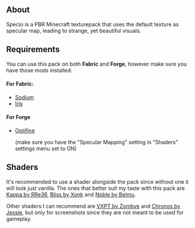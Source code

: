 <h2>About</h2>

Specio is a PBR Minecraft texturepack that uses the default texture as specular map, leading to strange, yet beautiful visuals.

<h2>Requirements</h2>

You can use this pack on both <b>Fabric</b> and <b>Forge</b>, however make sure you have those mods installed:

<h4>For Fabric:</h4>

 <ul>
  <li><a href="https://modrinth.com/mod/sodium">Sodium</a></li>
  <li><a href="https://modrinth.com/mod/iris">Iris</a></li>
 </ul>

<h4>For Forge</h4>
 <ul>
  <li><a href="https://www.optifine.net/home">Optifine</a><br><p>(make sure you have the "Specular Mapping" setting in "Shaders" settings menu set to ON)</p></li>
</ul>

<h2>Shaders</h2>

<p>It's recommended to use a shader alongside the pack since without one it will look just vanilla.
The ones that better suit my taste with this pack are <a href="https://modrinth.com/shader/kappa-shader">Kappa by RRe36</a>, <a href="https://modrinth.com/shader/bliss-shader">Bliss by Xonk</a> and <a href="https://modrinth.com/shader/noble">Noble by Belmu</a>.</p>
<p>Other shaders I can recommend are <a href="https://wiki.shaderlabs.org/wiki/Shaderpacks">VXPT by Zombye</a> and <a href="https://www.patreon.com/posts/55469048">Chronos by Jessie</a>, but only for screenshots since they are not meant to be used for gameplay.</p>
